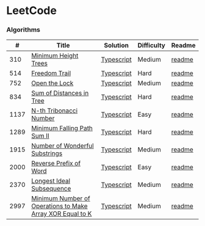# LeetCode

### Algorithms

| #    | Title                                                                                    | Solution                                                                                        | Difficulty | Readme                                                            |
| ---- | ---------------------------------------------------------------------------------------- | ----------------------------------------------------------------------------------------------- | ---------- | ----------------------------------------------------------------- |
| 310  | [Minimum Height Trees](https://leetcode.com/problems/minimum-height-trees/)              | [Typescript](./algorithms/310-minimum-heigt-trees/310-minimum-height-trees.ts)                  | Medium     | [readme](./algorithms/310-minimum-heigt-trees/readme.md)          |
| 514  | [Freedom Trail](https://leetcode.com/problems/freedom-trail)                             | [Typescript](./algorithms/514-Freddom-Trail/514-Freedom-Trail.ts)                               | Hard       | [readme](./algorithms/514-Freddom-Trail/readme.md)                |
| 752  | [Open the Lock](https://leetcode.com/problems/open-the-lock/description/)                | [Typescript](./algorithms/752-open-the-lock/752-open-the-lock.ts)                               | Medium     | [readme](./algorithms/752-open-the-lock/readme.md)                |
| 834  | [Sum of Distances in Tree](https://leetcode.com/problems/sum-of-distances-in-tree)       | [Typescript](./algorithms/834-Sum-of-Distances-in-Tree/834-Sum-of-Distances-in-Tree.ts)         | Hard       | [readme](./algorithms/834-Sum-of-Distances-in-Tree/readme.md)     |
| 1137 | [N-th Tribonacci Number](https://leetcode.com/problems/n-th-tribonacci-number)           | [Typescript](./algorithms/1137-N-th-Tribonacci-Number/1137-N-th-Tribonacci-Number.ts)           | Easy       | [readme](./algorithms/1137-N-th-Tribonacci-Number/readme.md)      |
| 1289 | [Minimum Falling Path Sum II](https://leetcode.com/problems/minimum-falling-path-sum-ii) | [Typescript](./algorithms/1289-Minimum-Falling-Path-Sum-II/1289-Minimum-Falling-Path-Sum-II.ts) | Hard       | [readme](./algorithms/1289-Minimum-Falling-Path-Sum-II/readme.md) |
| 1915 | [Number of Wonderful Substrings](https://leetcode.com/problems/number-of-wonderful-substrings)| [Typescript](./algorithms/1915-Number-of-Wonderful-Substrings/1915-Number-of-Wonderful-Substrings.ts) | Medium | [readme](./algorithms/1915-Number-of-Wonderful-Substrings/readme.md) |
| 2000 | [Reverse Prefix of Word](https://leetcode.com/problems/reverse-prefix-of-word)           | [Typescript](./algorithms/2000-Reverse-prefix-of-Word/2000-Reverse-prefix-of-Word.ts)           | Easy       | [readme](./algorithms/2000-Reverse-prefix-of-Word/readme.md)      |
| 2370 | [Longest Ideal Subsequence](https://leetcode.com/problems/longest-ideal-subsequence/)    | [Typescript](/algorithms/2370-Longest-Ideal-Subsequence/2370-Longest-Ideal-Subsequence.ts)      | Medium     | [readme](./algorithms/2370-Longest-Ideal-Subsequence/readme.md)   |
| 2997 | [Minimum Number of Operations to Make Array XOR Equal to K](https://leetcode.com/problems/minimum-number-of-operations-to-make-array-xor-equal-to-k) | [Typescript](./algorithms/2997-Minimum-Number-of-Operations-to-Make-Array-XOR-Equal-to-K/2997-Minimum-Number-of-Operations-to-Make-Array-XOR-Equal-to-K.ts) | Medium | [readme](./algorithms/2997-Minimum-Number-of-Operations-to-Make-Array-XOR-Equal-to-K/readme.md) |
